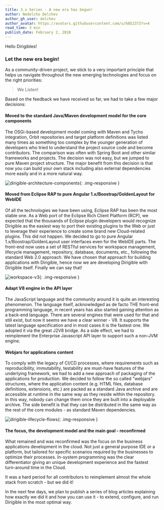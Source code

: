 ```yaml
---
title: 3.x Series - A new era has begun!
author: Nedelcho Delchev
author_gh_user: delchev
author_avatar: https://avatars.githubusercontent.com/u/6852373?v=4
read_time: 3 min
publish_date: February 2, 2018
---
```



Hello Dirigibles!

### Let the new era begin!

As a community-driven project, we stick to a very important principle that helps us navigate throughout the new emerging technologies and focus on the right priorities:

> We Listen!
 
Based on the feedback we have received so far, we had to take a few major decisions:

#### Moved to the standard Java/Maven development model for the core components

The OSGi-based development model coming with Maven and Tycho integration, Orbit repositories and target platform definitions was listed many times as something too complex by the younger generation of developers who tried to understand the project source code and become contributors. The comparison was often with Spring Boot and other similar frameworks and projects. The decision was not easy, but we jumped to pure Maven project structure. The major benefit from this decision is that now you can build your own stack including also external dependencies more easily and in a more natural way.

![dirigible-architecture-components](/img/posts/20180202/dirigible-architecture-components.png){: .img-responsive }  

#### Moved from Eclipse RAP to pure Angular 1.x/Boostrap/GoldenLayout for WebIDE

Of all the technologies we have been using, Eclipse RAP has been the most stable one. As a Web port of the Eclipse Rich Client Platform (RCP), we expected that the thousands of Eclipse plugin developers would recognize Dirigible as the easiest way to port their existing plugins to the Web or just to leverage their experience to create some brand new Cloud-related plugins. This did not happen. We decided to go to pure Angular 1.x/Boostrap/GoldenLayout user interfaces even for the WebIDE parts. The front-end now uses a set of RESTful services for workspace management, lifecycle management, repository, database, documents, etc., following the standard Web 2.0 approach. We have chosen that approach for building applications with Dirigible, hence now we are developing Dirigible with Dirigible itself. Finally we can say that!

![workspace-v3](/img/posts/20180202/workspace-v3.png){: .img-responsive }  

#### Adapt V8 engine in the API layer

The JavaScript language and the community around it is quite an interesting phenomenon. The language itself, acknowledged as de facto THE front-end programming language, in recent years has also started gaining attention as a back-end language. There are several engines that were used for that and still exist, but now it seems we have a clear winner - V8. It supports the latest language specification and in most cases it is the fastest one. We adopted it via the great J2V8 bridge. As a side effect, we had to reimplement the Enterprise Javascript API layer to support such a non-JVM engine.

#### Webjars for applications content

To comply with the legacy of CI/CD processes, where requirements such as reproducibility, immutability, testability are must-have features of the underlying framework, we had to add a new approach of packaging of the applications for production. We decided to follow the so called "webjars" structures, where the application content (e.g. HTML files, database definitions, extensions, etc.) are packed as a standard Java archive and are accessible at runtime in the same way as they reside within the repository. In this way, nobody can change them once they are built into a deployable archive. The side benefit is that they can be distributed in the same way as the rest of the core modules - as standard Maven dependencies.

![dirigible-lifecycle-flows](/img/posts/20180202/dirigible-lifecycle-flows.png){: .img-responsive }

#### The focus, the development model and the main goal - reconfirmed

What remained and was reconfirmed was the focus on the business applications development in the cloud. Not just a general purpose IDE or a platform, but tailored for specific scenarios required by the businesses to optimize their processes. In-system programming was the clear differentiator giving an unique development experience and the fastest turn-around time in the Cloud.

It was a hard period for all contributors to reimplement almost the whole stack from scratch - but we did it!

In the next few days, we plan to publish a series of blog articles explaining how exactly we did it and how you can use it - to extend, configure, and run Dirigible in the most optimal way.
